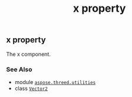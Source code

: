 ﻿---
title: x property
second_title: Aspose.3D for Python via .NET API References
description: 
type: docs
weight: 110
url: /aspose.threed.utilities/vector2/x/
is_root: false
---

## x property


The x component.

### See Also
* module [`aspose.threed.utilities`](../../)
* class [`Vector2`](/3d/python-net/aspose.threed.utilities/vector2)
